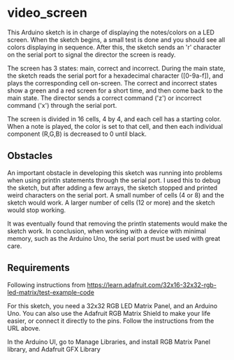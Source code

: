 # video_screen

This Arduino sketch is in charge of displaying the notes/colors on a LED screen. When the sketch begins, a small test is done and you should see all colors displaying in sequence. After this, the sketch sends an 'r' character on the serial port to signal the director the screen is ready.

The screen has 3 states: main, correct and incorrect. During the main state, the sketch reads the serial port for a hexadecimal character ([0-9a-f]), and plays the corresponding cell on-screen. The correct and incorrect states show a green and a red screen for a short time, and then come back to the main state. The director sends a correct command ('z') or incorrect command ('x') through the serial port.

The screen is divided in 16 cells, 4 by 4, and each cell has a starting color. When a note is played, the color is set to that cell, and then each individual component (R,G,B) is decreased to 0 until black.

## Obstacles

An important obstacle in developing this sketch was running into problems when using println statements through the serial port. I used this to debug the sketch, but after adding a few arrays, the sketch stopped and printed weird characters on the serial port. A small number of cells (4 or 8) and the sketch would work. A larger number of cells (12 or more) and the sketch would stop working.

It was eventually found that removing the println statements would make the sketch work. In conclusion, when working with a device with minimal memory, such as the Arduino Uno, the serial port must be used with great care.

## Requirements

Following instructions from https://learn.adafruit.com/32x16-32x32-rgb-led-matrix/test-example-code

For this sketch, you need a 32x32 RGB LED Matrix Panel, and an Arduino Uno. You can also use the Adafruit RGB Matrix Shield to make your life easier, or connect it directly to the pins. Follow the instructions from the URL above.

In the Arduino UI, go to Manage Libraries, and install RGB Matrix Panel library, and Adafruit GFX Library